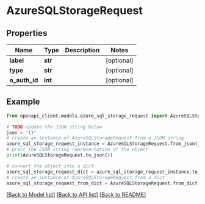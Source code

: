 # AzureSQLStorageRequest


## Properties

Name | Type | Description | Notes
------------ | ------------- | ------------- | -------------
**label** | **str** |  | [optional] 
**type** | **str** |  | [optional] 
**o_auth_id** | **int** |  | [optional] 

## Example

```python
from openapi_client.models.azure_sql_storage_request import AzureSQLStorageRequest

# TODO update the JSON string below
json = "{}"
# create an instance of AzureSQLStorageRequest from a JSON string
azure_sql_storage_request_instance = AzureSQLStorageRequest.from_json(json)
# print the JSON string representation of the object
print(AzureSQLStorageRequest.to_json())

# convert the object into a dict
azure_sql_storage_request_dict = azure_sql_storage_request_instance.to_dict()
# create an instance of AzureSQLStorageRequest from a dict
azure_sql_storage_request_from_dict = AzureSQLStorageRequest.from_dict(azure_sql_storage_request_dict)
```
[[Back to Model list]](../README.md#documentation-for-models) [[Back to API list]](../README.md#documentation-for-api-endpoints) [[Back to README]](../README.md)



